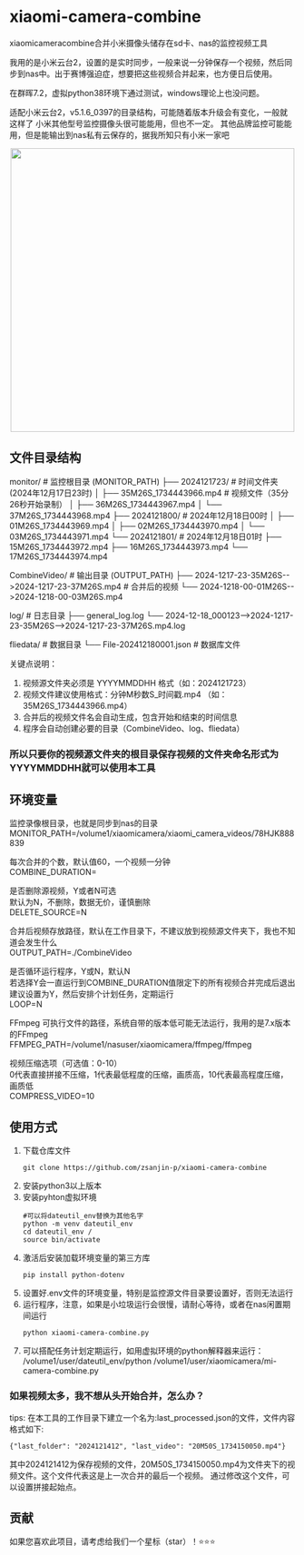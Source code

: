# xiaomi-camera-combine
xiaomicameracombine合并小米摄像头储存在sd卡、nas的监控视频工具

我用的是小米云台2，设置的是实时同步，一般来说一分钟保存一个视频，然后同步到nas中。出于赛博强迫症，想要把这些视频合并起来，也方便日后使用。

在群晖7.2，虚拟python38环境下通过测试，windows理论上也没问题。

适配小米云台2，v5.1.6_0397的目录结构，可能随着版本升级会有变化，一般就这样了
小米其他型号监控摄像头很可能能用，但也不一定。
其他品牌监控可能能用，但是能输出到nas私有云保存的，据我所知只有小米一家吧

<p align="center">
  <img src="https://github.com/user-attachments/assets/2518063a-d85b-4ee9-a2a5-b9188184adae" width="500" height="500">
</p>



## 文件目录结构
monitor/                         # 监控根目录 (MONITOR_PATH)
├── 2024121723/                  # 时间文件夹 (2024年12月17日23时)
│   ├── 35M26S_1734443966.mp4    # 视频文件（35分26秒开始录制）
│   ├── 36M26S_1734443967.mp4
│   └── 37M26S_1734443968.mp4
├── 2024121800/                  # 2024年12月18日00时
│   ├── 01M26S_1734443969.mp4
│   ├── 02M26S_1734443970.mp4
│   └── 03M26S_1734443971.mp4
└── 2024121801/                  # 2024年12月18日01时
    ├── 15M26S_1734443972.mp4
    ├── 16M26S_1734443973.mp4
    └── 17M26S_1734443974.mp4

CombineVideo/                    # 输出目录 (OUTPUT_PATH)
├── 2024-1217-23-35M26S-->2024-1217-23-37M26S.mp4    # 合并后的视频
└── 2024-1218-00-01M26S-->2024-1218-00-03M26S.mp4

log/                             # 日志目录
├── general_log.log
└── 2024-12-18_000123-->2024-1217-23-35M26S-->2024-1217-23-37M26S.mp4.log

fliedata/                        # 数据目录
└── File-202412180001.json       # 数据库文件

关键点说明：
1. 视频源文件夹必须是 YYYYMMDDHH 格式（如：2024121723）
2. 视频文件建议使用格式：分钟M秒数S_时间戳.mp4 （如：35M26S_1734443966.mp4）
3. 合并后的视频文件名会自动生成，包含开始和结束的时间信息
4. 程序会自动创建必要的目录（CombineVideo、log、fliedata）

### 所以只要你的视频源文件夹的根目录保存视频的文件夹命名形式为YYYYMMDDHH就可以使用本工具

## 环境变量

监控录像根目录，也就是同步到nas的目录  
MONITOR_PATH=/volume1/xiaomicamera/xiaomi_camera_videos/78HJK888839

每次合并的个数，默认值60，一个视频一分钟  
COMBINE_DURATION=

是否删除源视频，Y或者N可选  
默认为N，不删除，数据无价，谨慎删除  
DELETE_SOURCE=N

合并后视频存放路径，默认在工作目录下，不建议放到视频源文件夹下，我也不知道会发生什么  
OUTPUT_PATH=./CombineVideo

是否循环运行程序，Y或N，默认N  
若选择Y会一直运行到COMBINE_DURATION值限定下的所有视频合并完成后退出  
建议设置为Y，然后安排个计划任务，定期运行  
LOOP=N

FFmpeg 可执行文件的路径，系统自带的版本低可能无法运行，我用的是7.x版本的FFmpeg  
FFMPEG_PATH=/volume1/nasuser/xiaomicamera/ffmpeg/ffmpeg

视频压缩选项（可选值：0-10）  
0代表直接拼接不压缩，1代表最低程度的压缩，画质高，10代表最高程度压缩，画质低  
COMPRESS_VIDEO=10


## 使用方式

1. 下载仓库文件
   ```
   git clone https://github.com/zsanjin-p/xiaomi-camera-combine
   ```
2. 安装python3以上版本
3. 安装pyhton虚拟环境
   ```
   #可以将dateutil_env替换为其他名字
   python -m venv dateutil_env
   cd dateutil_env /
   source bin/activate
   ```
4. 激活后安装加载环境变量的第三方库
   ```
   pip install python-dotenv
   ```
5. 设置好.env文件的环境变量，特别是监控源文件目录要设置好，否则无法运行
6. 运行程序，注意，如果是小垃圾运行会很慢，请耐心等待，或者在nas闲置期间运行
   ```
   python xiaomi-camera-combine.py
   ```
7. 可以搭配任务计划定期运行，如用虚拟环境的python解释器来运行： /volume1/user/dateutil_env/python /volume1/user/xiaomicamera/mi-camera-combine.py


### 如果视频太多，我不想从头开始合并，怎么办？

tips: 在本工具的工作目录下建立一个名为:last_processed.json的文件，文件内容格式如下:
```
{"last_folder": "2024121412", "last_video": "20M50S_1734150050.mp4"}
```
其中2024121412为保存视频的文件，20M50S_1734150050.mp4为文件夹下的视频文件。这个文件代表这是上一次合并的最后一个视频。
通过修改这个文件，可以设置拼接起始点。


## 贡献

如果您喜欢此项目，请考虑给我们一个星标（star）！⭐⭐⭐
